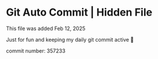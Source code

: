 # Git Auto Commit | Hidden File

This file was added Feb 12, 2025

Just for fun and keeping my daily git commit active 🤪

commit number: 357233
